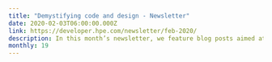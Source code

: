 ```yaml
---
title: "Demystifying code and design - Newsletter"
date: 2020-02-03T06:00:00.000Z
link: https://developer.hpe.com/newsletter/feb-2020/
description: In this month’s newsletter, we feature blog posts aimed at removing some of the mystery behind how coding works and what sort of tools designers use to create user experiences. We also provide you access to several updated SDKs for HPE OneView, the HPE software-defined infrastructure management solution.
monthly: 19
---
```

            